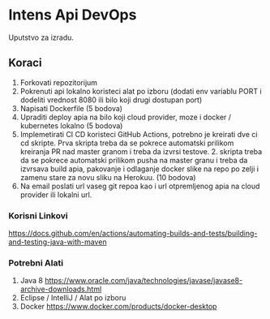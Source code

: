 # Intens Api DevOps
Uputstvo za izradu.

## Koraci
1. Forkovati repozitorijum
2. Pokrenuti api lokalno koristeci alat po izboru (dodati env variablu PORT i dodeliti vrednost 8080 ili bilo koji drugi dostupan port)
3. Napisati Dockerfile (5 bodova)
4. Upraditi deploy apia na bilo koji cloud provider, moze i docker / kubernetes lokalno (5 bodova)
5. Implemetirati CI CD koristeci GitHub Actions, potrebno je kreirati dve ci cd skripte. Prva skripta treba da se pokrece automatski prilikom kreiranja PR nad master granom i treba da izvrsi testove. 2. skripta treba da se pokrece automatski prilikom pusha na master granu i treba da izvrsava build apia, pakovanje i odlaganje docker slike na repo po zelji i zamenu stare za novu sliku na Herokuu. (10 bodova)
6. Na email poslati url vaseg git repoa kao i url otpremljenog apia na cloud provider ili lokalni url.

### Korisni Linkovi
https://docs.github.com/en/actions/automating-builds-and-tests/building-and-testing-java-with-maven

### Potrebni Alati
1. Java 8 https://www.oracle.com/java/technologies/javase/javase8-archive-downloads.html
2. Eclipse / IntelliJ / Alat po izboru
3. Docker https://www.docker.com/products/docker-desktop
